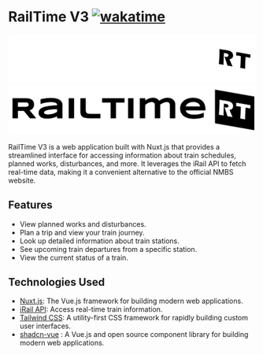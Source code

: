 # RailTime V3 [![wakatime](https://wakatime.com/badge/user/018baf2c-ecc4-43a2-9828-f76d2c071335/project/018cedc1-e1b5-4bc3-823f-38260b6d0ebf.svg)](https://wakatime.com/badge/user/018baf2c-ecc4-43a2-9828-f76d2c071335/project/018cedc1-e1b5-4bc3-823f-38260b6d0ebf)

![Banner-Light](bannerdarkmode.png#gh-dark-mode-only)![banner-Dark](bannerlightmode.png#gh-light-mode-only)


RailTime V3 is a web application built with Nuxt.js that provides a streamlined interface for accessing information about train schedules, planned works, disturbances, and more. It leverages the iRail API to fetch real-time data, making it a convenient alternative to the official NMBS website.


## Features

- View planned works and disturbances.
- Plan a trip and view your train journey.
- Look up detailed information about train stations.
- See upcoming train departures from a specific station.
- View the current status of a train.

## Technologies Used

- [Nuxt.js](https://nuxtjs.org/): The Vue.js framework for building modern web applications.
- [iRail API](https://docs.irail.be/): Access real-time train information.
- [Tailwind CSS](https://tailwindcss.com/): A utility-first CSS framework for rapidly building custom user interfaces.
- [shadcn-vue](https://www.shadcn-vue.com/) : A Vue.js and open source component library for building modern web applications.